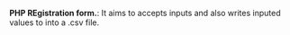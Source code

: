 __PHP REgistration form.__: It aims to accepts inputs and also writes inputed values to into a .csv file.
